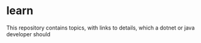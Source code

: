 # learn
This repository contains topics, with links to details, which a dotnet or java developer should 
